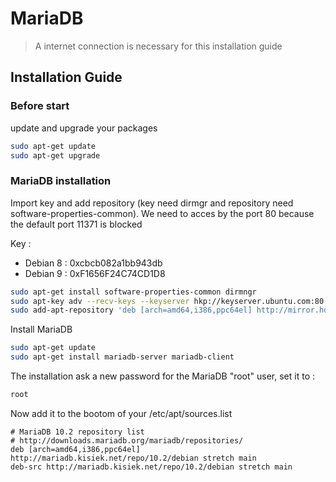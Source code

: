 # MariaDB

> A internet connection is necessary for this installation guide

## Installation Guide

### Before start

update and upgrade your packages
```bash
sudo apt-get update
sudo apt-get upgrade
```
### MariaDB installation

Import key and add repository (key need dirmgr and repository need software-properties-common).
We need to acces by the port 80 because the default port 11371 is blocked

Key :
* Debian 8 : 0xcbcb082a1bb943db
* Debian 9 : 0xF1656F24C74CD1D8

```bash
sudo apt-get install software-properties-common dirmngr
sudo apt-key adv --recv-keys --keyserver hkp://keyserver.ubuntu.com:80 0xF1656F24C74CD1D8
sudo add-apt-repository 'deb [arch=amd64,i386,ppc64el] http://mirror.host.ag/mariadb/repo/10.2/debian stretch main'
```

Install MariaDB
```bash
sudo apt-get update
sudo apt-get install mariadb-server mariadb-client
```

The installation ask a new password for the MariaDB "root" user, set it to :
```bash
root
```

Now add it to the bootom of your /etc/apt/sources.list
```
# MariaDB 10.2 repository list
# http://downloads.mariadb.org/mariadb/repositories/
deb [arch=amd64,i386,ppc64el] http://mariadb.kisiek.net/repo/10.2/debian stretch main
deb-src http://mariadb.kisiek.net/repo/10.2/debian stretch main
```

